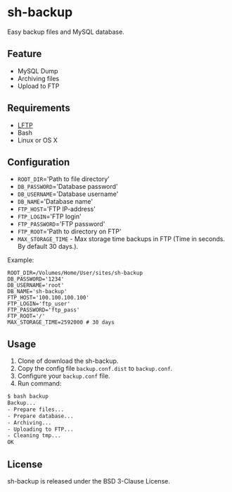 sh-backup
=========

Easy backup files and MySQL database.

Feature
-------

- MySQL Dump
- Archiving files
- Upload to FTP

Requirements
------------

- [LFTP](https://github.com/lavv17/lftp)
- Bash
- Linux or OS X

Configuration
-------------

- `ROOT_DIR`='Path to file directory'
- `DB_PASSWORD`='Database password'
- `DB_USERNAME`='Database username'
- `DB_NAME`='Database name'
- `FTP_HOST`='FTP IP-address'
- `FTP_LOGIN`='FTP login'
- `FTP_PASSWORD`='FTP password'
- `FTP_ROOT`='Path to directory on FTP'
- `MAX_STORAGE_TIME` - Max storage time backups in FTP (Time in seconds. By default 30 days.).

Example:

```
ROOT_DIR=/Volumes/Home/User/sites/sh-backup
DB_PASSWORD='1234'
DB_USERNAME='root'
DB_NAME='sh-backup'
FTP_HOST='100.100.100.100'
FTP_LOGIN='ftp_user'
FTP_PASSWORD='ftp_pass'
FTP_ROOT='/'
MAX_STORAGE_TIME=2592000 # 30 days
```

Usage
-----

1. Clone of download the sh-backup.
2. Copy the config file `backup.conf.dist` to `backup.conf`.
3. Configure your `backup.conf` file.
4. Run command:

```bash
$ bash backup
Backup...
- Prepare files...
- Prepare database...
- Archiving...
- Uploading to FTP...
- Cleaning tmp...                                 
OK
```

License
-------

sh-backup is released under the BSD 3-Clause License.
